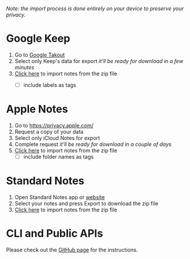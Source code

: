 
*Note: the import process is done entirely on your device to preserve your privacy.*

# Google Keep

1. Go to [Google Takout](https://takeout.google.com/)
2. Select only Keep's data for export
   *it'll be ready for download in a few minutes*
3. [Click here](#keep) to import notes from the zip file
   - [ ] include labels as tags


# Apple Notes

1. Go to https://privacy.apple.com/
2. Request a copy of your data
3. Select only iCloud Notes for export
4. Complete request
   *it'll be ready for download in a couple of days*
5. [Click here](#apple) to import notes from the zip file
   - [ ] include folder names as tags

# Standard Notes

1. Open Standard Notes app or [website](https://app.standardnotes.com/)
2. Select your notes and press Export to download the zip file
3. [Click here](#standard) to import notes from the zip file

# CLI and Public APIs

Please check out the [GitHub page](https://github.com/computing-den/unforget?tab=readme-ov-file#public-apis---write-your-own-client) for the instructions.
